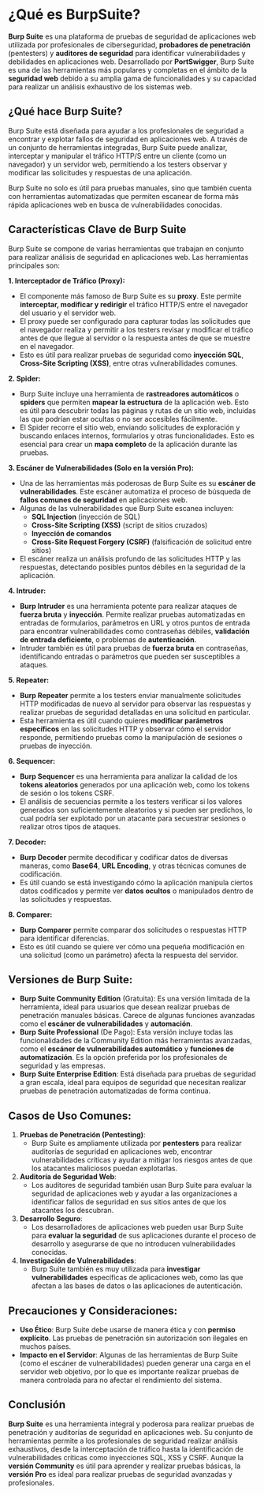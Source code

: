 # ¿Qué es BurpSuite?

**Burp Suite** es una plataforma de pruebas de seguridad de aplicaciones web utilizada por profesionales de ciberseguridad, **probadores de penetración** (pentesters) y **auditores de seguridad** para identificar vulnerabilidades y debilidades en aplicaciones web. Desarrollado por **PortSwigger**, Burp Suite es una de las herramientas más populares y completas en el ámbito de la **seguridad web** debido a su amplia gama de funcionalidades y su capacidad para realizar un análisis exhaustivo de los sistemas web.

## **¿Qué hace Burp Suite?**

Burp Suite está diseñada para ayudar a los profesionales de seguridad a encontrar y explotar fallos de seguridad en aplicaciones web. A través de un conjunto de herramientas integradas, Burp Suite puede analizar, interceptar y manipular el tráfico HTTP/S entre un cliente (como un navegador) y un servidor web, permitiendo a los testers observar y modificar las solicitudes y respuestas de una aplicación.

Burp Suite no solo es útil para pruebas manuales, sino que también cuenta con herramientas automatizadas que permiten escanear de forma más rápida aplicaciones web en busca de vulnerabilidades conocidas.

## **Características Clave de Burp Suite**

Burp Suite se compone de varias herramientas que trabajan en conjunto para realizar análisis de seguridad en aplicaciones web. Las herramientas principales son:

**1. Interceptador de Tráfico (Proxy):**

* El componente más famoso de Burp Suite es su **proxy**. Este permite **interceptar, modificar y redirigir** el tráfico HTTP/S entre el navegador del usuario y el servidor web.
* El proxy puede ser configurado para capturar todas las solicitudes que el navegador realiza y permitir a los testers revisar y modificar el tráfico antes de que llegue al servidor o la respuesta antes de que se muestre en el navegador.
* Esto es útil para realizar pruebas de seguridad como **inyección SQL**, **Cross-Site Scripting (XSS)**, entre otras vulnerabilidades comunes.

**2. Spider:**

* Burp Suite incluye una herramienta de **rastreadores automáticos** o **spiders** que permiten **mapear la estructura** de la aplicación web. Esto es útil para descubrir todas las páginas y rutas de un sitio web, incluidas las que podrían estar ocultas o no ser accesibles fácilmente.
* El Spider recorre el sitio web, enviando solicitudes de exploración y buscando enlaces internos, formularios y otras funcionalidades. Esto es esencial para crear un **mapa completo** de la aplicación durante las pruebas.

**3. Escáner de Vulnerabilidades (Solo en la versión Pro):**

* Una de las herramientas más poderosas de Burp Suite es su **escáner de vulnerabilidades**. Este escáner automatiza el proceso de búsqueda de **fallos comunes de seguridad** en aplicaciones web.
* Algunas de las vulnerabilidades que Burp Suite escanea incluyen:
  * **SQL Injection** (inyección de SQL)
  * **Cross-Site Scripting (XSS)** (script de sitios cruzados)
  * **Inyección de comandos**
  * **Cross-Site Request Forgery (CSRF)** (falsificación de solicitud entre sitios)
* El escáner realiza un análisis profundo de las solicitudes HTTP y las respuestas, detectando posibles puntos débiles en la seguridad de la aplicación.

**4. Intruder:**

* **Burp Intruder** es una herramienta potente para realizar ataques de **fuerza bruta** y **inyección**. Permite realizar pruebas automatizadas en entradas de formularios, parámetros en URL y otros puntos de entrada para encontrar vulnerabilidades como contraseñas débiles, **validación de entrada deficiente**, o problemas de **autenticación**.
* Intruder también es útil para pruebas de **fuerza bruta** en contraseñas, identificando entradas o parámetros que pueden ser susceptibles a ataques.

**5. Repeater:**

* **Burp Repeater** permite a los testers enviar manualmente solicitudes HTTP modificadas de nuevo al servidor para observar las respuestas y realizar pruebas de seguridad detalladas en una solicitud en particular.
* Esta herramienta es útil cuando quieres **modificar parámetros específicos** en las solicitudes HTTP y observar cómo el servidor responde, permitiendo pruebas como la manipulación de sesiones o pruebas de inyección.

**6. Sequencer:**

* **Burp Sequencer** es una herramienta para analizar la calidad de los **tokens aleatorios** generados por una aplicación web, como los tokens de sesión o los tokens CSRF.
* El análisis de secuencias permite a los testers verificar si los valores generados son suficientemente aleatorios y si pueden ser predichos, lo cual podría ser explotado por un atacante para secuestrar sesiones o realizar otros tipos de ataques.

**7. Decoder:**

* **Burp Decoder** permite decodificar y codificar datos de diversas maneras, como **Base64**, **URL Encoding**, y otras técnicas comunes de codificación.
* Es útil cuando se está investigando cómo la aplicación manipula ciertos datos codificados y permite ver **datos ocultos** o manipulados dentro de las solicitudes y respuestas.

**8. Comparer:**

* **Burp Comparer** permite comparar dos solicitudes o respuestas HTTP para identificar diferencias.
* Esto es útil cuando se quiere ver cómo una pequeña modificación en una solicitud (como un parámetro) afecta la respuesta del servidor.

## **Versiones de Burp Suite**:

* **Burp Suite Community Edition** (Gratuita): Es una versión limitada de la herramienta, ideal para usuarios que desean realizar pruebas de penetración manuales básicas. Carece de algunas funciones avanzadas como el **escáner de vulnerabilidades** y **automación**.
* **Burp Suite Professional** (De Pago): Esta versión incluye todas las funcionalidades de la Community Edition más herramientas avanzadas, como el **escáner de vulnerabilidades automático** y **funciones de automatización**. Es la opción preferida por los profesionales de seguridad y las empresas.
* **Burp Suite Enterprise Edition**: Está diseñada para pruebas de seguridad a gran escala, ideal para equipos de seguridad que necesitan realizar pruebas de penetración automatizadas de forma continua.

## **Casos de Uso Comunes**:

1. **Pruebas de Penetración (Pentesting)**:
   * Burp Suite es ampliamente utilizada por **pentesters** para realizar auditorías de seguridad en aplicaciones web, encontrar vulnerabilidades críticas y ayudar a mitigar los riesgos antes de que los atacantes maliciosos puedan explotarlas.
2. **Auditoría de Seguridad Web**:
   * Los auditores de seguridad también usan Burp Suite para evaluar la seguridad de aplicaciones web y ayudar a las organizaciones a identificar fallos de seguridad en sus sitios antes de que los atacantes los descubran.
3. **Desarrollo Seguro**:
   * Los desarrolladores de aplicaciones web pueden usar Burp Suite para **evaluar la seguridad** de sus aplicaciones durante el proceso de desarrollo y asegurarse de que no introducen vulnerabilidades conocidas.
4. **Investigación de Vulnerabilidades**:
   * Burp Suite también es muy utilizada para **investigar vulnerabilidades** específicas de aplicaciones web, como las que afectan a las bases de datos o las aplicaciones de autenticación.

## **Precauciones y Consideraciones**:

* **Uso Ético**: Burp Suite debe usarse de manera ética y con **permiso explícito**. Las pruebas de penetración sin autorización son ilegales en muchos países.
* **Impacto en el Servidor**: Algunas de las herramientas de Burp Suite (como el escáner de vulnerabilidades) pueden generar una carga en el servidor web objetivo, por lo que es importante realizar pruebas de manera controlada para no afectar el rendimiento del sistema.

## **Conclusión**

**Burp Suite** es una herramienta integral y poderosa para realizar pruebas de penetración y auditorías de seguridad en aplicaciones web. Su conjunto de herramientas permite a los profesionales de seguridad realizar análisis exhaustivos, desde la interceptación de tráfico hasta la identificación de vulnerabilidades críticas como inyecciones SQL, XSS y CSRF. Aunque la **versión Community** es útil para aprender y realizar pruebas básicas, la **versión Pro** es ideal para realizar pruebas de seguridad avanzadas y profesionales.
